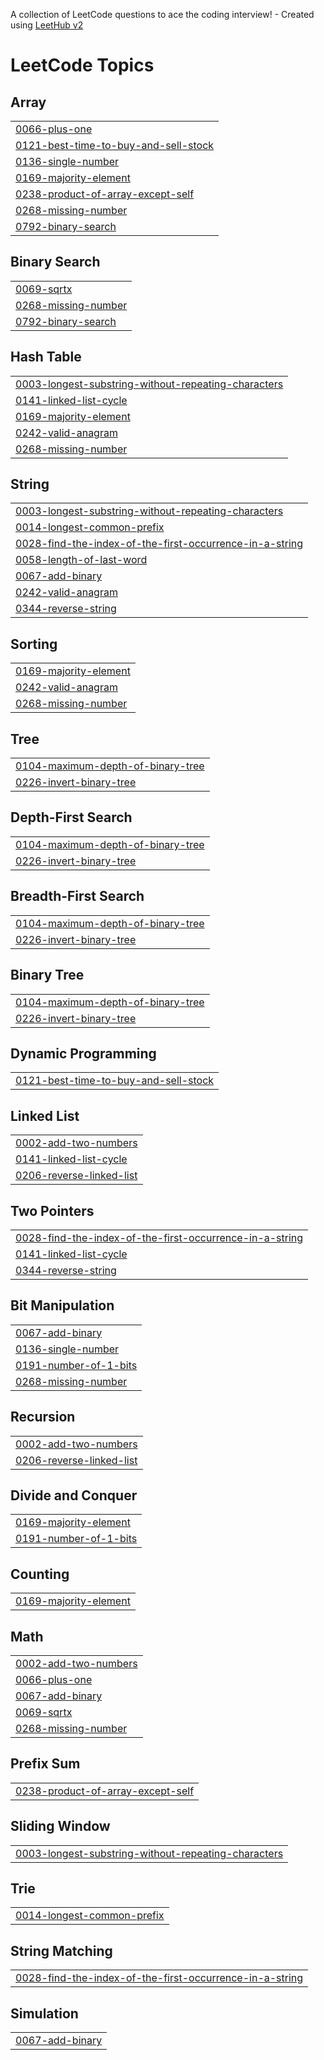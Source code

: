A collection of LeetCode questions to ace the coding interview! - Created using [LeetHub v2](https://github.com/arunbhardwaj/LeetHub-2.0)
<!---LeetCode Topics Start-->
# LeetCode Topics
## Array
|  |
| ------- |
| [0066-plus-one](https://github.com/MarkBrianK/leethub/tree/master/0066-plus-one) |
| [0121-best-time-to-buy-and-sell-stock](https://github.com/MarkBrianK/leethub/tree/master/0121-best-time-to-buy-and-sell-stock) |
| [0136-single-number](https://github.com/MarkBrianK/leethub/tree/master/0136-single-number) |
| [0169-majority-element](https://github.com/MarkBrianK/leethub/tree/master/0169-majority-element) |
| [0238-product-of-array-except-self](https://github.com/MarkBrianK/leethub/tree/master/0238-product-of-array-except-self) |
| [0268-missing-number](https://github.com/MarkBrianK/leethub/tree/master/0268-missing-number) |
| [0792-binary-search](https://github.com/MarkBrianK/leethub/tree/master/0792-binary-search) |
## Binary Search
|  |
| ------- |
| [0069-sqrtx](https://github.com/MarkBrianK/leethub/tree/master/0069-sqrtx) |
| [0268-missing-number](https://github.com/MarkBrianK/leethub/tree/master/0268-missing-number) |
| [0792-binary-search](https://github.com/MarkBrianK/leethub/tree/master/0792-binary-search) |
## Hash Table
|  |
| ------- |
| [0003-longest-substring-without-repeating-characters](https://github.com/MarkBrianK/leethub/tree/master/0003-longest-substring-without-repeating-characters) |
| [0141-linked-list-cycle](https://github.com/MarkBrianK/leethub/tree/master/0141-linked-list-cycle) |
| [0169-majority-element](https://github.com/MarkBrianK/leethub/tree/master/0169-majority-element) |
| [0242-valid-anagram](https://github.com/MarkBrianK/leethub/tree/master/0242-valid-anagram) |
| [0268-missing-number](https://github.com/MarkBrianK/leethub/tree/master/0268-missing-number) |
## String
|  |
| ------- |
| [0003-longest-substring-without-repeating-characters](https://github.com/MarkBrianK/leethub/tree/master/0003-longest-substring-without-repeating-characters) |
| [0014-longest-common-prefix](https://github.com/MarkBrianK/leethub/tree/master/0014-longest-common-prefix) |
| [0028-find-the-index-of-the-first-occurrence-in-a-string](https://github.com/MarkBrianK/leethub/tree/master/0028-find-the-index-of-the-first-occurrence-in-a-string) |
| [0058-length-of-last-word](https://github.com/MarkBrianK/leethub/tree/master/0058-length-of-last-word) |
| [0067-add-binary](https://github.com/MarkBrianK/leethub/tree/master/0067-add-binary) |
| [0242-valid-anagram](https://github.com/MarkBrianK/leethub/tree/master/0242-valid-anagram) |
| [0344-reverse-string](https://github.com/MarkBrianK/leethub/tree/master/0344-reverse-string) |
## Sorting
|  |
| ------- |
| [0169-majority-element](https://github.com/MarkBrianK/leethub/tree/master/0169-majority-element) |
| [0242-valid-anagram](https://github.com/MarkBrianK/leethub/tree/master/0242-valid-anagram) |
| [0268-missing-number](https://github.com/MarkBrianK/leethub/tree/master/0268-missing-number) |
## Tree
|  |
| ------- |
| [0104-maximum-depth-of-binary-tree](https://github.com/MarkBrianK/leethub/tree/master/0104-maximum-depth-of-binary-tree) |
| [0226-invert-binary-tree](https://github.com/MarkBrianK/leethub/tree/master/0226-invert-binary-tree) |
## Depth-First Search
|  |
| ------- |
| [0104-maximum-depth-of-binary-tree](https://github.com/MarkBrianK/leethub/tree/master/0104-maximum-depth-of-binary-tree) |
| [0226-invert-binary-tree](https://github.com/MarkBrianK/leethub/tree/master/0226-invert-binary-tree) |
## Breadth-First Search
|  |
| ------- |
| [0104-maximum-depth-of-binary-tree](https://github.com/MarkBrianK/leethub/tree/master/0104-maximum-depth-of-binary-tree) |
| [0226-invert-binary-tree](https://github.com/MarkBrianK/leethub/tree/master/0226-invert-binary-tree) |
## Binary Tree
|  |
| ------- |
| [0104-maximum-depth-of-binary-tree](https://github.com/MarkBrianK/leethub/tree/master/0104-maximum-depth-of-binary-tree) |
| [0226-invert-binary-tree](https://github.com/MarkBrianK/leethub/tree/master/0226-invert-binary-tree) |
## Dynamic Programming
|  |
| ------- |
| [0121-best-time-to-buy-and-sell-stock](https://github.com/MarkBrianK/leethub/tree/master/0121-best-time-to-buy-and-sell-stock) |
## Linked List
|  |
| ------- |
| [0002-add-two-numbers](https://github.com/MarkBrianK/leethub/tree/master/0002-add-two-numbers) |
| [0141-linked-list-cycle](https://github.com/MarkBrianK/leethub/tree/master/0141-linked-list-cycle) |
| [0206-reverse-linked-list](https://github.com/MarkBrianK/leethub/tree/master/0206-reverse-linked-list) |
## Two Pointers
|  |
| ------- |
| [0028-find-the-index-of-the-first-occurrence-in-a-string](https://github.com/MarkBrianK/leethub/tree/master/0028-find-the-index-of-the-first-occurrence-in-a-string) |
| [0141-linked-list-cycle](https://github.com/MarkBrianK/leethub/tree/master/0141-linked-list-cycle) |
| [0344-reverse-string](https://github.com/MarkBrianK/leethub/tree/master/0344-reverse-string) |
## Bit Manipulation
|  |
| ------- |
| [0067-add-binary](https://github.com/MarkBrianK/leethub/tree/master/0067-add-binary) |
| [0136-single-number](https://github.com/MarkBrianK/leethub/tree/master/0136-single-number) |
| [0191-number-of-1-bits](https://github.com/MarkBrianK/leethub/tree/master/0191-number-of-1-bits) |
| [0268-missing-number](https://github.com/MarkBrianK/leethub/tree/master/0268-missing-number) |
## Recursion
|  |
| ------- |
| [0002-add-two-numbers](https://github.com/MarkBrianK/leethub/tree/master/0002-add-two-numbers) |
| [0206-reverse-linked-list](https://github.com/MarkBrianK/leethub/tree/master/0206-reverse-linked-list) |
## Divide and Conquer
|  |
| ------- |
| [0169-majority-element](https://github.com/MarkBrianK/leethub/tree/master/0169-majority-element) |
| [0191-number-of-1-bits](https://github.com/MarkBrianK/leethub/tree/master/0191-number-of-1-bits) |
## Counting
|  |
| ------- |
| [0169-majority-element](https://github.com/MarkBrianK/leethub/tree/master/0169-majority-element) |
## Math
|  |
| ------- |
| [0002-add-two-numbers](https://github.com/MarkBrianK/leethub/tree/master/0002-add-two-numbers) |
| [0066-plus-one](https://github.com/MarkBrianK/leethub/tree/master/0066-plus-one) |
| [0067-add-binary](https://github.com/MarkBrianK/leethub/tree/master/0067-add-binary) |
| [0069-sqrtx](https://github.com/MarkBrianK/leethub/tree/master/0069-sqrtx) |
| [0268-missing-number](https://github.com/MarkBrianK/leethub/tree/master/0268-missing-number) |
## Prefix Sum
|  |
| ------- |
| [0238-product-of-array-except-self](https://github.com/MarkBrianK/leethub/tree/master/0238-product-of-array-except-self) |
## Sliding Window
|  |
| ------- |
| [0003-longest-substring-without-repeating-characters](https://github.com/MarkBrianK/leethub/tree/master/0003-longest-substring-without-repeating-characters) |
## Trie
|  |
| ------- |
| [0014-longest-common-prefix](https://github.com/MarkBrianK/leethub/tree/master/0014-longest-common-prefix) |
## String Matching
|  |
| ------- |
| [0028-find-the-index-of-the-first-occurrence-in-a-string](https://github.com/MarkBrianK/leethub/tree/master/0028-find-the-index-of-the-first-occurrence-in-a-string) |
## Simulation
|  |
| ------- |
| [0067-add-binary](https://github.com/MarkBrianK/leethub/tree/master/0067-add-binary) |
<!---LeetCode Topics End-->